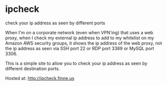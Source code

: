 ipcheck
=======

check your ip address as seen by different ports

When I'm on a corporate network (even when VPN'ing) that uses a web proxy, when I check my external ip address to add to my whitelist on my Amazon AWS security groups, it shows the ip address of the web proxy, not the ip address as seen via SSH port 22 or RDP port 3389 or MySQL port 3306.

This is a simple site to allow you to check your ip address as seen by different destination ports.

Hosted at: http://ipcheck.finne.us
